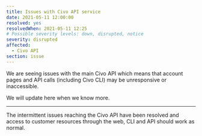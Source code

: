 ```yaml
---
title: Issues with Civo API service
date: 2021-05-11 12:00:00
resolved: yes
resolvedWhen: 2021-05-11 12:25 
# Possible severity levels: down, disrupted, notice
severity: disrupted
affected:
  - Civo API
section: issue
---
```


We are seeing issues with the main Civo API which means that account pages and API calls (including Civo CLI) may be unresponsive or inaccessible.

We will update here when we know more.

---

The intermittent issues reaching the Civo API have been resolved and access to customer resources through the web, CLI and API should work as normal.
